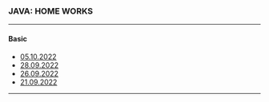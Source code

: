 ### JAVA: HOME WORKS

---

#### Basic

- [05.10.2022](https://github.com/mi444k/Tel-Ran/blob/main/Java/Basic/HomeWorks/homework4/src/main/java/com/example/App.java)
- [28.09.2022](https://github.com/mi444k/Tel-Ran/blob/main/Java/Basic/HomeWorks/homework3/src/main/java/com/example/App.java)
- [26.09.2022](https://github.com/mi444k/Tel-Ran/blob/main/Java/Basic/HomeWorks/homework2/src/main/java/com/example/App.java)
- [21.09.2022](https://github.com/mi444k/Tel-Ran/blob/main/Java/Basic/HomeWorks/homework1_and_another/src/main/java/com/example/Main.java)

---
